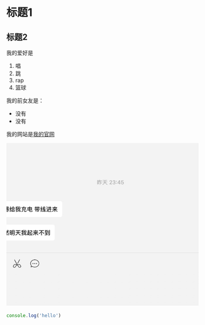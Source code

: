 # 标题1
## 标题2

我的爱好是

1. 唱
2. 跳
3. rap
4. 篮球

我的前女友是：

* 没有
* 没有

我的网站是[我的官网](https://paynedengw.com)

![一张图片](1.jpeg)

```javascript
console.log('hello')
```

